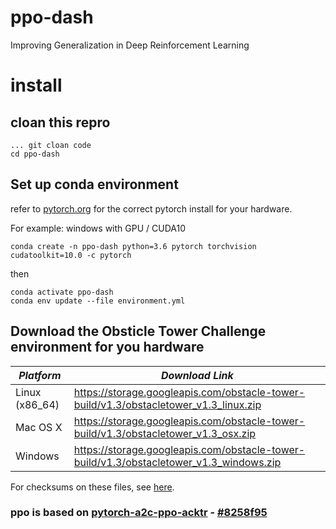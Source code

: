 # ppo-dash
Improving Generalization in Deep Reinforcement Learning


# install

## cloan this repro
```
... git cloan code
cd ppo-dash
```


## Set up conda environment
refer to [pytorch.org](https://pytorch.org) for the correct pytorch install for your hardware. 

For example: windows with GPU / CUDA10 

```
conda create -n ppo-dash python=3.6 pytorch torchvision cudatoolkit=10.0 -c pytorch
```

then

```
conda activate ppo-dash
conda env update --file environment.yml
```

## Download the Obsticle Tower Challenge environment for you hardware

| *Platform*     | *Download Link*                                                                     |
| --- | --- |
| Linux (x86_64) | https://storage.googleapis.com/obstacle-tower-build/v1.3/obstacletower_v1.3_linux.zip   |
| Mac OS X       | https://storage.googleapis.com/obstacle-tower-build/v1.3/obstacletower_v1.3_osx.zip     |
| Windows        | https://storage.googleapis.com/obstacle-tower-build/v1.3/obstacletower_v1.3_windows.zip |

For checksums on these files, see [here](https://storage.googleapis.com/obstacle-tower-build/v1.3/ote-v1.3-checksums.txt).



### ppo is based on [pytorch-a2c-ppo-acktr](https://github.com/ikostrikov/pytorch-a2c-ppo-acktr-gail) - [#8258f95](https://github.com/ikostrikov/pytorch-a2c-ppo-acktr-gail/commit/8258f95d6c1959d02c6a412415138b95c32837a0)




